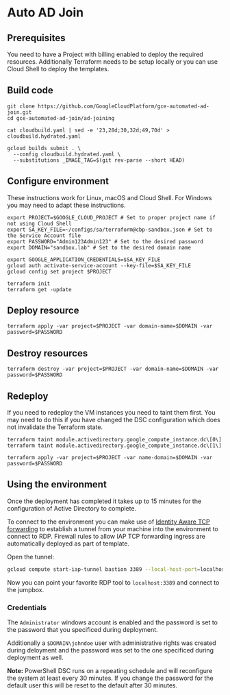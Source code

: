 # Auto AD Join #

## Prerequisites ##
You need to have a Project with billing enabled to deploy the required resources. Additionally Terraform needs to be setup locally or you can use Cloud Shell to deploy the templates.

## Build code
```
git clone https://github.com/GoogleCloudPlatform/gce-automated-ad-join.git
cd gce-automated-ad-join/ad-joining

cat cloudbuild.yaml | sed -e '23,28d;30,32d;49,70d' > cloudbuild.hydrated.yaml

gcloud builds submit . \
  --config cloudbuild.hydrated.yaml \
  --substitutions _IMAGE_TAG=$(git rev-parse --short HEAD)
```

## Configure environment ##
These instructions work for Linux, macOS and Cloud Shell. For Windows you may need to adapt these instructions.

```
export PROJECT=$GOOGLE_CLOUD_PROJECT # Set to proper project name if not using Cloud Shell
export SA_KEY_FILE=~/configs/sa/terraform@cbp-sandbox.json # Set to the Service Account file
export PASSWORD="Admin123Admin123" # Set to the desired password
export DOMAIN="sandbox.lab" # Set to the desired domain name

export GOOGLE_APPLICATION_CREDENTIALS=$SA_KEY_FILE
gcloud auth activate-service-account --key-file=$SA_KEY_FILE
gcloud config set project $PROJECT

terraform init
terraform get -update
```

## Deploy resource ##
```
terraform apply -var project=$PROJECT -var domain-name=$DOMAIN -var password=$PASSWORD
```

## Destroy resources ##
```
terraform destroy -var project=$PROJECT -var domain-name=$DOMAIN -var password=$PASSWORD
```

## Redeploy ##
If you need to redeploy the VM instances you need to taint them first. You may need to do this if you have changed the DSC configuration which does not invalidate the Terraform state.

```
terraform taint module.activedirectory.google_compute_instance.dc\[0\]
terraform taint module.activedirectory.google_compute_instance.dc\[1\]

terraform apply -var project=$PROJECT -var name-domain=$DOMAIN -var password=$PASSWORD
```

## Using the environment ##

Once the deployment has completed it takes up to 15 minutes for the configuration of Active Directory to complete. 

To connect to the environment you can make use of [Identity Aware TCP forwarding](https://cloud.google.com/iap/docs/using-tcp-forwarding) to establish a tunnel from your machine into the environment to connect to RDP. Firewall rules to allow IAP TCP forwarding ingress are automatically deployed as part of template.

Open the tunnel:

```sh
gcloud compute start-iap-tunnel bastion 3389 --local-host-port=localhost:3389
```

Now you can point your favorite RDP tool to `localhost:3389` and connect to the jumpbox.

### Credentials ###

The `Administrator` windows account is enabled and the password is set to the password that you specificed during deployment.

Additionally a  `$DOMAIN\johndoe` user with administrative rights was created during deloyment and the password was set to the one specificed during deployment as well.

**Note:** PowerShell DSC runs on a repeating schedule and will reconfigure the system at least every 30 minutes. If you change the password for the default user this will be reset to the default after 30 minutes.